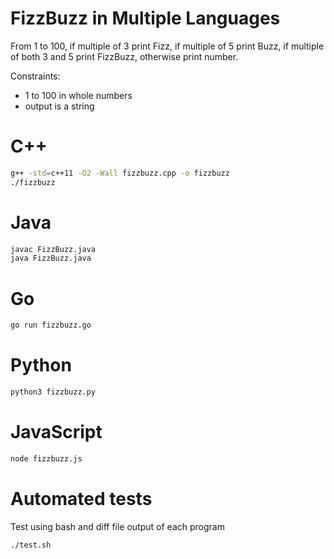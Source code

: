 # FizzBuzz in Multiple Languages

From 1 to 100, if multiple of 3 print Fizz, if multiple of 5 print Buzz, if multiple of both 3 and 5 print FizzBuzz, otherwise print number.

Constraints: 
- 1 to 100 in whole numbers
- output is a string

# C++
```bash
g++ -std=c++11 -O2 -Wall fizzbuzz.cpp -o fizzbuzz
./fizzbuzz
```

# Java
```bash
javac FizzBuzz.java
java FizzBuzz.java
```

# Go
```bash
go run fizzbuzz.go
```

# Python
```bash
python3 fizzbuzz.py
```

# JavaScript
```bash
node fizzbuzz.js
```

# Automated tests 
Test using bash and diff file output of each program
```bash
./test.sh
```
